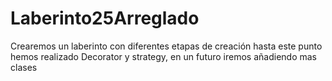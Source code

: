 # Laberinto25Arreglado
Crearemos un laberinto con diferentes etapas de creación hasta este punto hemos realizado Decorator y strategy, en un futuro iremos añadiendo mas clases 
